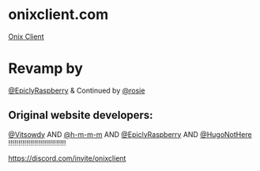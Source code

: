 # onixclient.com
[Onix Client](https://onixclient.com)

# Revamp by
[@EpiclyRaspberry](https://github.com/EpiclyRaspberry) & Continued by [@rosie](https://github.com/jqms)

## Original website developers:

[@Vitsowdy](https://github.com/Vitsowdy) AND [@h-m-m-m](https://github.com/h-m-m-m) AND [@EpiclyRaspberry](https://github.com/EpiclyRaspberry) AND [@HugoNotHere](https://github.com/HugoNotHere) !!!!!!!!!!!!!!!!!!!!!!!!!!!!!

https://discord.com/invite/onixclient
